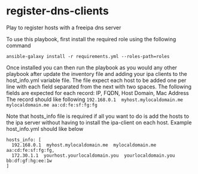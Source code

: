 # register-dns-clients
Play to register hosts with a freeipa dns server

To use this playbook, first install the required role using the following command

``` ansible-galaxy install -r requirements.yml --roles-path=roles ```

Once installed you can then run the playbook as you would any other playbook after update the inventory file and adding your ipa clients to the host_info.yml variable file. 
The file expect each host to be added one per line with each field separated from the next with two spaces.
The following fields are expected for each record: IP, FQDN, Host Domain, Mac Address 
The record should like following 
``` 192.168.0.1  myhost.mylocaldomain.me  mylocaldomain.me aa:cd:fe:sf:fg:fg ```

Note that hosts_info file is required if all you want to do is add the hosts to the ipa server without having to install the ipa-client on each host. 
Example host_info.yml should like below

```
hosts_info: [
  192.168.0.1  myhost.mylocaldomain.me  mylocaldomain.me aa:cd:fe:sf:fg:fg,
  172.30.1.1  yourhost.yourlocaldomain.you  yourlocaldomain.you  bb:df:gf:hg:ee:1w
]
```
